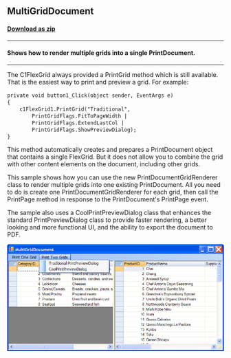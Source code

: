 ## MultiGridDocument
#### [Download as zip](https://grapecity.github.io/DownGit/#/home?url=https://github.com/GrapeCity/ComponentOne-WinForms-Samples/tree/master/NetFramework\FlexGrid\CS\MultiGridDocument)
____
#### Shows how to render multiple grids into a single PrintDocument.
____
The C1FlexGrid always provided a PrintGrid method which is still available. 
That is the easiest way to print and preview a grid.
For example:

```
private void button1_Click(object sender, EventArgs e)
{
	c1FlexGrid1.PrintGrid("Traditional", 
		PrintGridFlags.FitToPageWidth | 
        PrintGridFlags.ExtendLastCol | 
        PrintGridFlags.ShowPreviewDialog);
}
```
This method automatically creates and prepares a PrintDocument object that contains a single FlexGrid.
But it does not allow you to combine the grid with other content elements on the document, including other grids.

This sample shows how you can use the new PrintDocumentGridRenderer class to render multiple grids into one existing PrintDocument.
All you need to do is create one PrintDocumentGridRenderer for each grid, then call the PrintPage method in response to the PrintDocument's PrintPage event.

The sample also uses a CoolPrintPreviewDialog class that enhances the standard PrintPreviewDialog class to provide faster rendering,
a better looking and more functional UI, and the ability to export the document to PDF.

![screenshot](screenshot.PNG)
